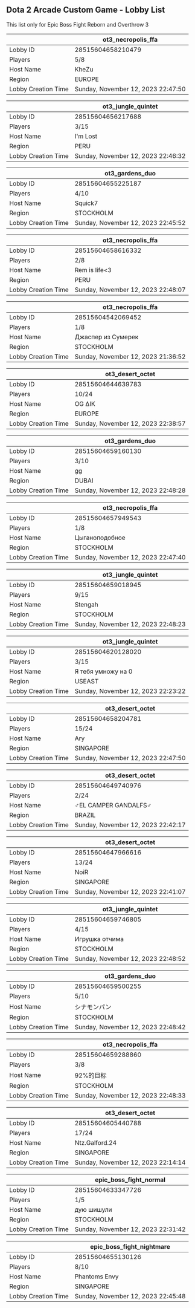 ## Dota 2 Arcade Custom Game - Lobby List

This list only for Epic Boss Fight Reborn and Overthrow 3

|  | ot3_necropolis_ffa |
| ------ | ------ |
| Lobby ID | 28515604658210479 |
| Players | 5/8 |
| Host Name | KheZu |
| Region | EUROPE |
| Lobby Creation Time | Sunday, November 12, 2023 22:47:50 |


|  | ot3_jungle_quintet |
| ------ | ------ |
| Lobby ID | 28515604656217688 |
| Players | 3/15 |
| Host Name | I'm Lost |
| Region | PERU |
| Lobby Creation Time | Sunday, November 12, 2023 22:46:32 |


|  | ot3_gardens_duo |
| ------ | ------ |
| Lobby ID | 28515604655225187 |
| Players | 4/10 |
| Host Name | Squick7 |
| Region | STOCKHOLM |
| Lobby Creation Time | Sunday, November 12, 2023 22:45:52 |


|  | ot3_necropolis_ffa |
| ------ | ------ |
| Lobby ID | 28515604658616332 |
| Players | 2/8 |
| Host Name | Rem is life<3 |
| Region | PERU |
| Lobby Creation Time | Sunday, November 12, 2023 22:48:07 |


|  | ot3_necropolis_ffa |
| ------ | ------ |
| Lobby ID | 28515604542069452 |
| Players | 1/8 |
| Host Name | Джаспер из Сумерек |
| Region | STOCKHOLM |
| Lobby Creation Time | Sunday, November 12, 2023 21:36:52 |


|  | ot3_desert_octet |
| ------ | ------ |
| Lobby ID | 28515604644639783 |
| Players | 10/24 |
| Host Name | OG ΔΙΚ |
| Region | EUROPE |
| Lobby Creation Time | Sunday, November 12, 2023 22:38:57 |


|  | ot3_gardens_duo |
| ------ | ------ |
| Lobby ID | 28515604659160130 |
| Players | 3/10 |
| Host Name | gg |
| Region | DUBAI |
| Lobby Creation Time | Sunday, November 12, 2023 22:48:28 |


|  | ot3_necropolis_ffa |
| ------ | ------ |
| Lobby ID | 28515604657949543 |
| Players | 1/8 |
| Host Name | Цыганоподобное |
| Region | STOCKHOLM |
| Lobby Creation Time | Sunday, November 12, 2023 22:47:40 |


|  | ot3_jungle_quintet |
| ------ | ------ |
| Lobby ID | 28515604659018945 |
| Players | 9/15 |
| Host Name | Stengah |
| Region | STOCKHOLM |
| Lobby Creation Time | Sunday, November 12, 2023 22:48:23 |


|  | ot3_jungle_quintet |
| ------ | ------ |
| Lobby ID | 28515604620128020 |
| Players | 3/15 |
| Host Name | Я тебя умножу на 0 |
| Region | USEAST |
| Lobby Creation Time | Sunday, November 12, 2023 22:23:22 |


|  | ot3_desert_octet |
| ------ | ------ |
| Lobby ID | 28515604658204781 |
| Players | 15/24 |
| Host Name | Ary |
| Region | SINGAPORE |
| Lobby Creation Time | Sunday, November 12, 2023 22:47:50 |


|  | ot3_desert_octet |
| ------ | ------ |
| Lobby ID | 28515604649740976 |
| Players | 2/24 |
| Host Name | ♂EL CAMPER GANDALFS♂ |
| Region | BRAZIL |
| Lobby Creation Time | Sunday, November 12, 2023 22:42:17 |


|  | ot3_desert_octet |
| ------ | ------ |
| Lobby ID | 28515604647966616 |
| Players | 13/24 |
| Host Name | NoiR |
| Region | SINGAPORE |
| Lobby Creation Time | Sunday, November 12, 2023 22:41:07 |


|  | ot3_jungle_quintet |
| ------ | ------ |
| Lobby ID | 28515604659746805 |
| Players | 4/15 |
| Host Name | Игрушка отчима |
| Region | STOCKHOLM |
| Lobby Creation Time | Sunday, November 12, 2023 22:48:52 |


|  | ot3_gardens_duo |
| ------ | ------ |
| Lobby ID | 28515604659500255 |
| Players | 5/10 |
| Host Name | シナモンパン |
| Region | STOCKHOLM |
| Lobby Creation Time | Sunday, November 12, 2023 22:48:42 |


|  | ot3_necropolis_ffa |
| ------ | ------ |
| Lobby ID | 28515604659288860 |
| Players | 3/8 |
| Host Name | 92%的目标 |
| Region | STOCKHOLM |
| Lobby Creation Time | Sunday, November 12, 2023 22:48:33 |


|  | ot3_desert_octet |
| ------ | ------ |
| Lobby ID | 28515604605440788 |
| Players | 17/24 |
| Host Name | Ntz.Galford.24 |
| Region | SINGAPORE |
| Lobby Creation Time | Sunday, November 12, 2023 22:14:14 |


|  | epic_boss_fight_normal |
| ------ | ------ |
| Lobby ID | 28515604633347726 |
| Players | 1/5 |
| Host Name | дую шишули |
| Region | STOCKHOLM |
| Lobby Creation Time | Sunday, November 12, 2023 22:31:42 |


|  | epic_boss_fight_nightmare |
| ------ | ------ |
| Lobby ID | 28515604655130126 |
| Players | 8/10 |
| Host Name | Phantoms Envy |
| Region | SINGAPORE |
| Lobby Creation Time | Sunday, November 12, 2023 22:45:48 |



